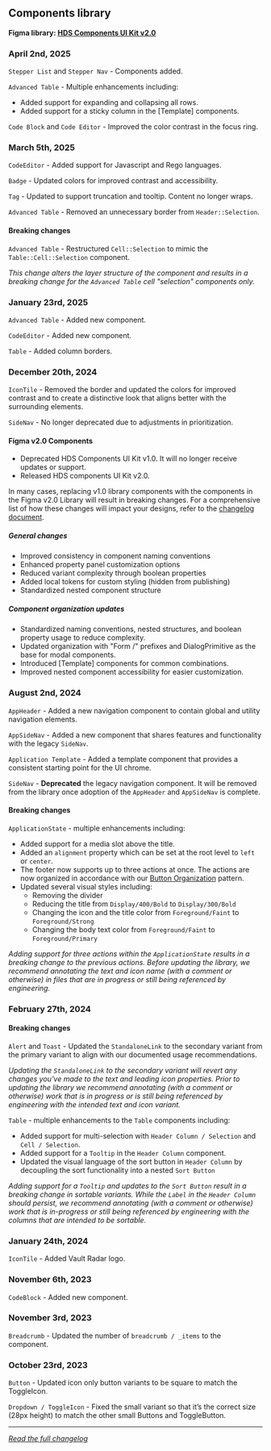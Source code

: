 <!--
 Copyright (c) HashiCorp, Inc.
 SPDX-License-Identifier: MPL-2.0
-->

<!-- THIS IS AN AUTOGENERATED FILE. DO NOT EDIT THIS FILE DIRECTLY. -->

## Components library

<p class="doc-whats-new-changelog-figma-library">
  <strong>Figma library: <a href="https://www.figma.com/design/iweq3r2Pi8xiJfD9e6lOhF/HDS-Components-v2.0?m=auto&node-id=2-7&t=HYGTIoXBy2YkVWDP-1" target="_blank" rel="noopener noreferrer">HDS Components UI Kit v2.0</a></strong>
</p>


### April 2nd, 2025

`Stepper List` and `Stepper Nav` - Components added.

`Advanced Table` - Multiple enhancements including:

- Added support for expanding and collapsing all rows.
- Added support for a sticky column in the [Template] components.

`Code Block` and `Code Editor` - Improved the color contrast in the focus ring.

### March 5th, 2025

`CodeEditor` - Added support for Javascript and Rego languages.

`Badge` - Updated colors for improved contrast and accessibility.

`Tag` - Updated to support truncation and tooltip. Content no longer wraps.

`Advanced Table` - Removed an unnecessary border from `Header::Selection`.

#### Breaking changes

`Advanced Table` - Restructured `Cell::Selection` to mimic the `Table::Cell::Selection` component.

_This change alters the layer structure of the component and results in a breaking change for the `Advanced Table` cell "selection" components only._

### January 23rd, 2025

`Advanced Table` - Added new component.

`CodeEditor` - Added new component.

`Table` - Added column borders.

### December 20th, 2024

`IconTile` - Removed the border and updated the colors for improved contrast and to create a distinctive look that aligns better with the surrounding elements.

`SideNav` - No longer deprecated due to adjustments in prioritization.

#### Figma v2.0 Components

- Deprecated HDS Components UI Kit v1.0. It will no longer receive updates or support.
- Released HDS components UI Kit v2.0.

In many cases, replacing v1.0 library components with the components in the Figma v2.0 Library will result in breaking changes. For a comprehensive list of how these changes will impact your designs, refer to the [changelog document](https://docs.google.com/document/d/1q9IGtrsVOf3KrSBGb8AdF3OhPUm3fYAwPdhSml7onMM/edit?tab=t.0#heading=h.15f60fqiivvr).

##### General changes

- Improved consistency in component naming conventions
- Enhanced property panel customization options
- Reduced variant complexity through boolean properties
- Added local tokens for custom styling (hidden from publishing)
- Standardized nested component structure

##### Component organization updates

- Standardized naming conventions, nested structures, and boolean property usage to reduce complexity.
- Updated organization with "Form /" prefixes and DialogPrimitive as the base for modal components.
- Introduced [Template] components for common combinations.
- Improved nested component accessibility for easier customization.

### August 2nd, 2024

`AppHeader` - Added a new navigation component to contain global and utility navigation elements.

`AppSideNav` - Added a new component that shares features and functionality with the legacy `SideNav`.

`Application Template` - Added a template component that provides a consistent starting point for the UI chrome.

`SideNav` - **Deprecated** the legacy navigation component. It will be removed from the library once adoption of the `AppHeader` and `AppSideNav` is complete.

#### Breaking changes

`ApplicationState` - multiple enhancements including:

- Added support for a media slot above the title.
- Added an `alignment` property which can be set at the root level to `left` or `center`.
- The footer now supports up to three actions at once. The actions are now organized in accordance with our [Button Organization](/patterns/button-organization) pattern.
- Updated several visual styles including:
    - Removing the divider
    - Reducing the title from `Display/400/Bold` to `Display/300/Bold`
    - Changing the icon and the title color from `Foreground/Faint` to `Foreground/Strong`
    - Changing the body text color from `Foreground/Faint` to `Foreground/Primary`

_Adding support for three actions within the `ApplicationState` results in a breaking change to the previous actions. Before updating the library, we recommend annotating the text and icon name (with a comment or otherwise) in files that are in progress or still being referenced by engineering._

### February 27th, 2024

#### Breaking changes

`Alert` and `Toast` - Updated the `StandaloneLink` to the secondary variant from the primary variant to align with our documented usage recommendations.

_Updating the `StandaloneLink` to the secondary variant will revert any changes you've made to the text and leading icon properties. Prior to updating the library we recommend annotating (with a comment or otherwise) work that is in progress or is still being referenced by engineering with the intended text and icon variant._

`Table` - multiple enhancements to the `Table` components including:

- Added support for multi-selection with `Header Column / Selection` and `Cell / Selection`.
- Added support for a `Tooltip` in the `Header Column` component.
- Updated the visual language of the sort button in `Header Column` by decoupling the sort functionality into a nested `Sort Button`

_Adding support for a `Tooltip` and updates to the `Sort Button` result in a breaking change in sortable variants. While the `Label` in the `Header Column` should persist, we recommend annotating (with a comment or otherwise) work that is in-progress or still being referenced by engineering with the columns that are intended to be sortable._

### January 24th, 2024

`IconTile` - Added Vault Radar logo.

### November 6th, 2023

`CodeBlock` - Added new component.

### November 3rd, 2023

`Breadcrumb` - Updated the number of `breadcrumb / _items` to the component.

### October 23rd, 2023

`Button` - Updated icon only button variants to be square to match the ToggleIcon.

`Dropdown / ToggleIcon` - Fixed the small variant so that it’s the correct size (28px height) to match the other small Buttons and ToggleButton.


---

_[Read the full changelog](https://github.com/hashicorp/design-system/blob/main/packages/components/CHANGELOG-FIGMA-COMPONENTS.md)_